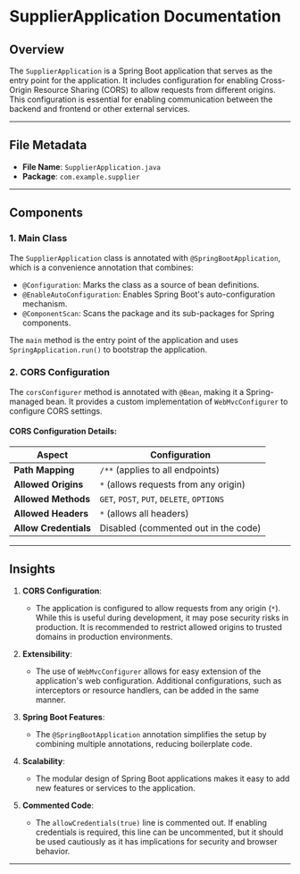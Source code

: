 # SupplierApplication Documentation

## Overview

The `SupplierApplication` is a Spring Boot application that serves as the entry point for the application. It includes configuration for enabling Cross-Origin Resource Sharing (CORS) to allow requests from different origins. This configuration is essential for enabling communication between the backend and frontend or other external services.

---

## File Metadata

- **File Name**: `SupplierApplication.java`
- **Package**: `com.example.supplier`

---

## Components

### 1. **Main Class**
The `SupplierApplication` class is annotated with `@SpringBootApplication`, which is a convenience annotation that combines:
- `@Configuration`: Marks the class as a source of bean definitions.
- `@EnableAutoConfiguration`: Enables Spring Boot's auto-configuration mechanism.
- `@ComponentScan`: Scans the package and its sub-packages for Spring components.

The `main` method is the entry point of the application and uses `SpringApplication.run()` to bootstrap the application.

### 2. **CORS Configuration**
The `corsConfigurer` method is annotated with `@Bean`, making it a Spring-managed bean. It provides a custom implementation of `WebMvcConfigurer` to configure CORS settings.

#### CORS Configuration Details:
| **Aspect**           | **Configuration**                                                                 |
|-----------------------|-----------------------------------------------------------------------------------|
| **Path Mapping**      | `/**` (applies to all endpoints)                                                  |
| **Allowed Origins**   | `*` (allows requests from any origin)                                             |
| **Allowed Methods**   | `GET`, `POST`, `PUT`, `DELETE`, `OPTIONS`                                         |
| **Allowed Headers**   | `*` (allows all headers)                                                          |
| **Allow Credentials** | Disabled (commented out in the code)                                              |

---

## Insights

1. **CORS Configuration**:
   - The application is configured to allow requests from any origin (`*`). While this is useful during development, it may pose security risks in production. It is recommended to restrict allowed origins to trusted domains in production environments.

2. **Extensibility**:
   - The use of `WebMvcConfigurer` allows for easy extension of the application's web configuration. Additional configurations, such as interceptors or resource handlers, can be added in the same manner.

3. **Spring Boot Features**:
   - The `@SpringBootApplication` annotation simplifies the setup by combining multiple annotations, reducing boilerplate code.

4. **Scalability**:
   - The modular design of Spring Boot applications makes it easy to add new features or services to the application.

5. **Commented Code**:
   - The `allowCredentials(true)` line is commented out. If enabling credentials is required, this line can be uncommented, but it should be used cautiously as it has implications for security and browser behavior.

---
